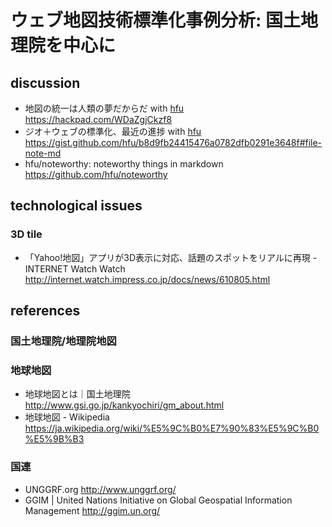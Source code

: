 # ウェブ地図技術標準化事例分析: 国土地理院を中心に

## discussion
- 地図の統一は人類の夢だからだ with [hfu](https://gist.github.com/hfu)  https://hackpad.com/WDaZgjCkzf8
- ジオ＋ウェブの標準化、最近の進捗 with [hfu](https://gist.github.com/hfu) https://gist.github.com/hfu/b8d9fb24415476a0782dfb0291e3648f#file-note-md
- hfu/noteworthy: noteworthy things in markdown https://github.com/hfu/noteworthy

## technological issues
### 3D tile
- 「Yahoo!地図」アプリが3D表示に対応、話題のスポットをリアルに再現 -INTERNET Watch Watch http://internet.watch.impress.co.jp/docs/news/610805.html

## references
### 国土地理院/地理院地図


### 地球地図
- 地球地図とは｜国土地理院 http://www.gsi.go.jp/kankyochiri/gm_about.html
- 地球地図 - Wikipedia https://ja.wikipedia.org/wiki/%E5%9C%B0%E7%90%83%E5%9C%B0%E5%9B%B3

### 国連
- UNGGRF.org http://www.unggrf.org/
- GGIM | United Nations Initiative on Global Geospatial Information Management http://ggim.un.org/

